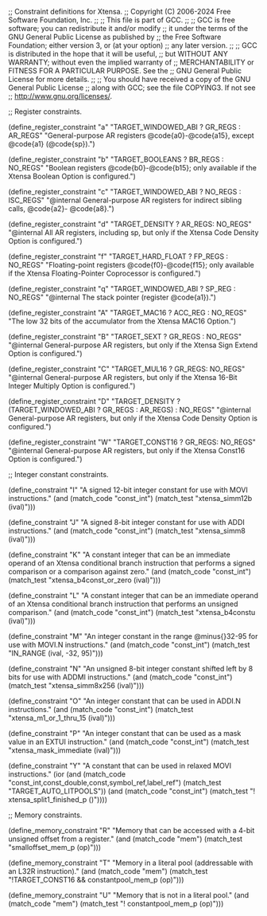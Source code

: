 ;; Constraint definitions for Xtensa.
;; Copyright (C) 2006-2024 Free Software Foundation, Inc.
;;
;; This file is part of GCC.
;;
;; GCC is free software; you can redistribute it and/or modify
;; it under the terms of the GNU General Public License as published by
;; the Free Software Foundation; either version 3, or (at your option)
;; any later version.
;;
;; GCC is distributed in the hope that it will be useful,
;; but WITHOUT ANY WARRANTY; without even the implied warranty of
;; MERCHANTABILITY or FITNESS FOR A PARTICULAR PURPOSE.  See the
;; GNU General Public License for more details.
;;
;; You should have received a copy of the GNU General Public License
;; along with GCC; see the file COPYING3.  If not see
;; <http://www.gnu.org/licenses/>.

;; Register constraints.

(define_register_constraint "a" "TARGET_WINDOWED_ABI ? GR_REGS : AR_REGS"
 "General-purpose AR registers @code{a0}-@code{a15},
  except @code{a1} (@code{sp}).")

(define_register_constraint "b" "TARGET_BOOLEANS ? BR_REGS : NO_REGS"
 "Boolean registers @code{b0}-@code{b15}; only available if the Xtensa
  Boolean Option is configured.")

(define_register_constraint "c" "TARGET_WINDOWED_ABI ? NO_REGS : ISC_REGS"
 "@internal
  General-purpose AR registers for indirect sibling calls, @code{a2}-
  @code{a8}.")

(define_register_constraint "d" "TARGET_DENSITY ? AR_REGS: NO_REGS"
 "@internal
  All AR registers, including sp, but only if the Xtensa Code Density
  Option is configured.")

(define_register_constraint "f" "TARGET_HARD_FLOAT ? FP_REGS : NO_REGS"
 "Floating-point registers @code{f0}-@code{f15}; only available if the
  Xtensa Floating-Pointer Coprocessor is configured.")

(define_register_constraint "q" "TARGET_WINDOWED_ABI ? SP_REG : NO_REGS"
 "@internal
  The stack pointer (register @code{a1}).")

(define_register_constraint "A" "TARGET_MAC16 ? ACC_REG : NO_REGS"
 "The low 32 bits of the accumulator from the Xtensa MAC16 Option.")

(define_register_constraint "B" "TARGET_SEXT ? GR_REGS : NO_REGS"
 "@internal
  General-purpose AR registers, but only if the Xtensa Sign Extend
  Option is configured.")

(define_register_constraint "C" "TARGET_MUL16 ? GR_REGS: NO_REGS"
 "@internal
  General-purpose AR registers, but only if the Xtensa 16-Bit Integer
  Multiply Option is configured.")

(define_register_constraint "D" "TARGET_DENSITY ? (TARGET_WINDOWED_ABI ? GR_REGS : AR_REGS) : NO_REGS"
 "@internal
  General-purpose AR registers, but only if the Xtensa Code Density
  Option is configured.")

(define_register_constraint "W" "TARGET_CONST16 ? GR_REGS: NO_REGS"
 "@internal
  General-purpose AR registers, but only if the Xtensa Const16
  Option is configured.")

;; Integer constant constraints.

(define_constraint "I"
 "A signed 12-bit integer constant for use with MOVI instructions."
 (and (match_code "const_int")
      (match_test "xtensa_simm12b (ival)")))

(define_constraint "J"
 "A signed 8-bit integer constant for use with ADDI instructions."
 (and (match_code "const_int")
      (match_test "xtensa_simm8 (ival)")))

(define_constraint "K"
 "A constant integer that can be an immediate operand of an Xtensa
  conditional branch instruction that performs a signed comparison or
  a comparison against zero."
 (and (match_code "const_int")
      (match_test "xtensa_b4const_or_zero (ival)")))

(define_constraint "L"
 "A constant integer that can be an immediate operand of an Xtensa
  conditional branch instruction that performs an unsigned comparison."
 (and (match_code "const_int")
      (match_test "xtensa_b4constu (ival)")))

(define_constraint "M"
 "An integer constant in the range @minus{}32-95 for use with MOVI.N
  instructions."
 (and (match_code "const_int")
      (match_test "IN_RANGE (ival, -32, 95)")))

(define_constraint "N"
 "An unsigned 8-bit integer constant shifted left by 8 bits for use
  with ADDMI instructions."
 (and (match_code "const_int")
      (match_test "xtensa_simm8x256 (ival)")))

(define_constraint "O"
 "An integer constant that can be used in ADDI.N instructions."
 (and (match_code "const_int")
      (match_test "xtensa_m1_or_1_thru_15 (ival)")))

(define_constraint "P"
 "An integer constant that can be used as a mask value in an EXTUI
  instruction."
 (and (match_code "const_int")
      (match_test "xtensa_mask_immediate (ival)")))

(define_constraint "Y"
 "A constant that can be used in relaxed MOVI instructions."
 (ior (and (match_code "const_int,const_double,const,symbol_ref,label_ref")
	   (match_test "TARGET_AUTO_LITPOOLS"))
      (and (match_code "const_int")
	   (match_test "! xtensa_split1_finished_p ()"))))

;; Memory constraints.

(define_memory_constraint "R"
 "Memory that can be accessed with a 4-bit unsigned offset from a register."
 (and (match_code "mem")
      (match_test "smalloffset_mem_p (op)")))

(define_memory_constraint "T"
 "Memory in a literal pool (addressable with an L32R instruction)."
 (and (match_code "mem")
      (match_test "!TARGET_CONST16 && constantpool_mem_p (op)")))

(define_memory_constraint "U"
 "Memory that is not in a literal pool."
 (and (match_code "mem")
      (match_test "! constantpool_mem_p (op)")))
